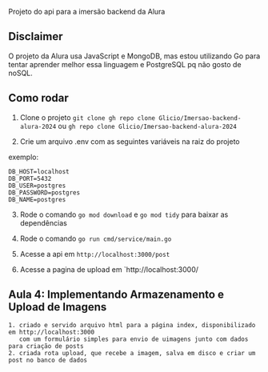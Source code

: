 Projeto do api para a imersão backend da Alura

## Disclaimer

O projeto da Alura usa JavaScript e MongoDB, mas estou utilizando Go para tentar aprender melhor essa linguagem e PostgreSQL pq não gosto de noSQL.

## Como rodar

1. Clone o projeto 
    `git clone gh repo clone Glicio/Imersao-backend-alura-2024`
    ou 
    `gh repo clone Glicio/Imersao-backend-alura-2024`

2. Crie um arquivo .env com as seguintes variáveis na raiz do projeto

exemplo:
```
DB_HOST=localhost
DB_PORT=5432
DB_USER=postgres
DB_PASSWORD=postgres
DB_NAME=postgres
```

3. Rode o comando `go mod download` e `go mod tidy` para baixar as dependências

4. Rode o comando `go run cmd/service/main.go`

5. Acesse a api em `http://localhost:3000/post`

6. Acesse a pagina de upload em `http://localhost:3000/

## Aula 4: Implementando Armazenamento e Upload de Imagens

    1. criado e servido arquivo html para a página index, disponibilizado em http://localhost:3000
       com um formulário simples para envio de uimagens junto com dados para criação de posts
    2. criada rota upload, que recebe a imagem, salva em disco e criar um post no banco de dados

